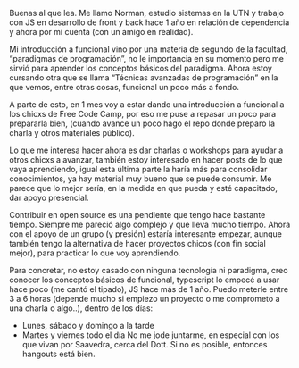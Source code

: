 Buenas al que lea.
Me llamo Norman, estudio sistemas en la UTN y trabajo con JS en desarrollo de front y back hace 1 año en relación de dependencia y ahora por mi cuenta (con un amigo en realidad).

Mi introducción a funcional vino por una materia de segundo de la facultad, “paradigmas de programación”, no le importancia en su momento pero me sirvió para aprender los conceptos básicos del paradigma. Ahora estoy cursando otra que se llama “Técnicas avanzadas de programación” en la que vemos, entre otras cosas, funcional un poco más a fondo.

A parte de esto, en 1 mes voy a estar dando una introducción a funcional a los chicxs de Free Code Camp, por eso me puse a repasar un poco para prepararla bien, (cuando avance un poco hago el repo donde preparo la charla y otros materiales público).

Lo que me interesa hacer ahora es dar charlas o workshops para ayudar a otros chicxs a avanzar, también estoy interesado en hacer posts de lo que vaya aprendiendo, igual esta última parte la haría más para consolidar conocimientos, ya hay material muy bueno que se puede consumir.
Me parece que lo mejor sería, en la medida en que pueda y esté capacitado, dar apoyo presencial.

Contribuir en open source es una pendiente que tengo hace bastante tiempo.
Siempre me pareció algo complejo y que lleva mucho tiempo. Ahora con el apoyo de un grupo (y presión) estaría interesante empezar, aunque también tengo la alternativa de hacer proyectos chicos (con fin social mejor), para practicar lo que voy aprendiendo.

Para concretar, no estoy casado con ninguna tecnología ni paradigma, creo conocer los conceptos básicos de funcional, typescript lo empecé a usar hace poco (me cantó el tipado), JS hace más de 1 año.
Puedo meterle entre 3 a 6 horas (depende mucho si empiezo un proyecto o me comprometo a una charla o algo..), dentro de los días:
- Lunes, sábado y domingo a la tarde
- Martes y viernes todo el día
No me jode juntarme, en especial con los que vivan por Saavedra, cerca del Dott. Si no es posible, entonces hangouts está bien.

